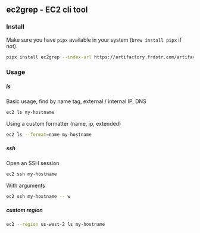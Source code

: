 ## ec2grep - EC2 cli tool

### Install

Make sure you have `pipx` available in your system (`brew install pipx` if not).

```bash
pipx install ec2grep --index-url https://artifactory.frdstr.com/artifactory/api/pypi/pypi/simple
```

### Usage

##### ls
Basic usage, find by name tag, external / internal IP, DNS

```bash
ec2 ls my-hostname
```

Using a custom formatter (name, ip, extended)

```bash
ec2 ls --format=name my-hostname
```

##### ssh

Open an SSH session
```bash
ec2 ssh my-hostname
```

With arguments
```bash
ec2 ssh my-hostname -- w
```

##### custom region

```bash
ec2 --region us-west-2 ls my-hostname
```
